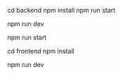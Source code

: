 cd backend
npm install
npm run start

<!-- for nodemon -->
npm run dev 

<!-- for node -->
npm run start

<!-- go back to root -->

cd frontend 
npm install

<!-- vite -->
npm run dev